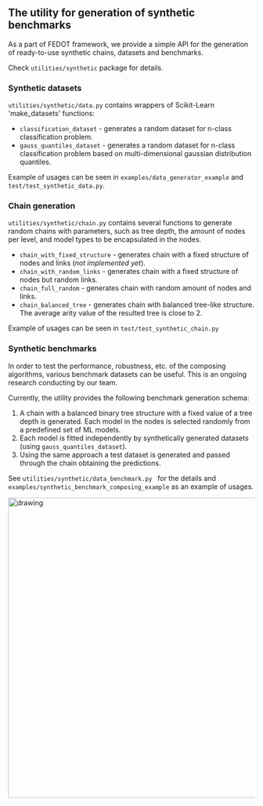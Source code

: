 ## The utility for generation of synthetic benchmarks

As a part of FEDOT framework, we provide a simple API for the generation of 
ready-to-use synthetic chains, datasets and benchmarks. 

Check ```utilities/synthetic``` package for details.  

### Synthetic datasets
```utilities/synthetic/data.py``` contains wrappers of Scikit-Learn 
'make_datasets' functions:
- ```classification_dataset``` - generates a random dataset for 
n-class classification problem.
- ```gauss_quantiles_dataset``` - generates a random dataset for n-class classification problem
    based on multi-dimensional gaussian distribution quantiles.

Example of usages can be seen in ```examples/data_generator_example``` and 
```test/test_synthetic_data.py```.

### Chain generation

```utilities/synthetic/chain.py``` contains several functions to generate random
chains with parameters, such as tree depth, the amount of nodes per level, and model types
 to be encapsulated in the nodes.
 - ```chain_with_fixed_structure``` - generates chain with a fixed structure of nodes and links
  (_not implemented yet_).
 - ```chain_with_random_links``` - generates chain with a fixed structure of nodes but random links.
 - ```chain_full_random``` - generates chain with random amount of nodes and links.
 - ```chain_balanced_tree``` - generates chain with balanced tree-like structure.
  The average arity value of the resulted tree is close to 2.

Example of usages can be seen in ```test/test_synthetic_chain.py```

### Synthetic benchmarks

In order to test the performance, robustness, etc. of the composing algorithms, 
various benchmark datasets can be useful. This is an ongoing research conducting by our team.
 


Currently, the utility provides the following benchmark generation schema:
1. A chain with a balanced binary tree structure with a fixed value of a tree depth is generated.
Each model in the nodes is selected randomly from a predefined set of ML models.
2. Each model is fitted independently by synthetically generated datasets (using ```gauss_quantiles_dataset```).
3. Using the same approach a test dataset is generated and passed through the chain obtaining the predictions. 

See ```utilities/synthetic/data_benchmark.py ``` for the details and 
```examples/synthetic_benchmark_composing_example``` as an example of usages.  

<img src="img/synth_generator.png" alt="drawing" width="612"/>


